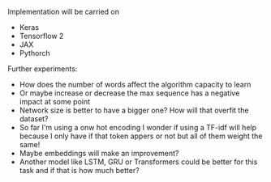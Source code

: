 Implementation will be carried on 
 - Keras
 - Tensorflow 2
 - JAX
 - Pythorch
 
Further experiments:
  - How does the number of words affect the algorithm capacity to learn
  - Or maybe increase or decrease the max sequence has a negative impact at some point
  - Network size is better to have a bigger one? How will that overfit the dataset?
  - So far I'm using a onw hot encoding I wonder if using a TF-idf will help because I only have if that token appers or not but all of them weight the same!
  - Maybe embeddings will make an improvement?
  - Another model like LSTM, GRU or Transformers could be better for this task and if that is how much better?
